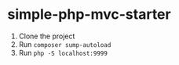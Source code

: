 # simple-php-mvc-starter

1. Clone the project
2. Run `composer sump-autoload`
3. Run `php -S localhost:9999`
